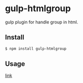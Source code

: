 # gulp-htmlgroup

gulp plugin for handle group in html.

## Install

```bash
$ npm install gulp-htmlgroup
```

## Usage

[link](https://github.com/sorrycc/gulp-htmlgroup/blob/master/test/index.js)
